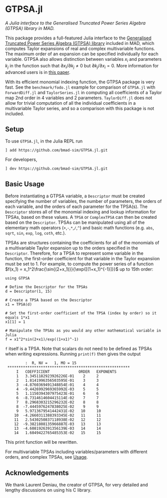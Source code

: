 # GTPSA.jl

*A Julia interface to the Generalised Truncated Power Series Algebra (GTPSA) library in MAD.*

This package provides a full-featured Julia interface to the [Generalised Truncated Power Series Algebra (GTPSA) library](https://github.com/MethodicalAcceleratorDesign/MAD-NG) included in MAD, which computes Taylor expansions of real and complex multivariable functions. The maximum order of an expansion can be specified individually for each variable. GTPSA also allows distinction between variables $x_i$ and parameters $k_j$ in the function such that $\partial x_i/\partial k_j \neq 0$ but $\partial k_j/\partial x_i = 0$. More information for advanced users is in [this paper](https://inspirehep.net/files/286f2ab60e1e7c372cec485337ab5eb6).

With its efficient monomial indexing function, the GTPSA package is very fast. See the `benchmark/fodo.jl` example for comparison of `GTPSA.jl` with `ForwardDiff.jl` and `TaylorSeries.jl` in computing all coefficients of a Taylor map 2nd order in 4 variables and 2 parameters. `TaylorDiff.jl` does not allow for trivial computation of all the individual coefficients in a multivariable Taylor series, and so a comparison with this package is not included.

## Setup
To use `GTPSA.jl`, in the Julia REPL run

```
] add https://github.com/bmad-sim/GTPSA.jl.git
```

For developers,

```
] dev https://github.com/bmad-sim/GTPSA.jl.git
```

## Basic Usage
Before instantiating a GTPSA variable, a `Descriptor` must be created specifying the number of variables, the number of parameters, the orders of each variable, and the orders of each parameter for the TPSA(s). The `Descriptor` stores all of the monomial indexing and lookup information for TPSAs, based on these values. A `TPSA` or `ComplexTPSA` can then be created based on the `Descriptor`. TPSAs can be manipulated using all of the elementary math operators (`+`,`-`,`*`,`/`,`^`) and basic math functions (e.g. `abs`, `sqrt`, `sin`, `exp`, `log`, `coth`, etc.).

TPSAs are structures containing the coefficients for all of the monomials of a multivariable Taylor expansion up to the orders specified in the `Descriptor`. Therefore, for a TPSA to represent some variable in the function, the first-order coefficient for that variable in the Taylor expansiion must be set to 1. For example, to compute the power series of a function $f(x_1) = x_1^2\frac{\sin{(2+x_1)}}{\exp{[(1+x_1)^{-1}]}}$ up to 15th order:

```
using GTPSA

# Define the Descriptor for the TPSAs
d = Descriptor(1, 15)

# Create a TPSA based on the Descriptor
x1 = TPSA(d)

# Set the first-order coefficient of the TPSA (index by order) so it equals 1*x1
x1[1] = 1

# Manipulate the TPSAs as you would any other mathematical variable in Julia
f = x1^2*sin(2+x1)/exp((1+x1)^-1)
```

`f` itself is a TPSA. Note that scalars do not need to be defined as TPSAs when writing expressions. Running `print(f)` then gives the output

```
         :  R, NV =   1, MO = 15
 *******************************************************
     I   COEFFICIENT             ORDER   EXPONENTS
     1   3.3451182923926226E-01    2     2
     2   1.8141996356503595E-01    3     3
     3  -4.8760369491348854E-01    4     4
     4  -9.4426992969365992E-03    5     5
     5   1.1150394307975423E-01    6     6
     6  -8.7314614604415114E-02    7     7
     7   8.2968303215296232E-02    8     8
     8  -7.4445976247838025E-02    9     9
     9   5.9713679541442431E-02   10     10
    10  -4.2660311388393345E-02   11     11
    11   2.5430250837118938E-02   12     12
    12  -9.3821808135966887E-03   13     13
    13  -4.6081926391356139E-03   14     14
    14   1.6049422765485353E-02   15     15
```
This print function will be rewritten.

For multivariable TPSAs including variables/parameters with different orders, and complex TPSAs, see [Usage](@ref).

## Acknowledgements
We thank Laurent Deniau, the creator of GTPSA, for very detailed and lengthy discussions on using his C library. 